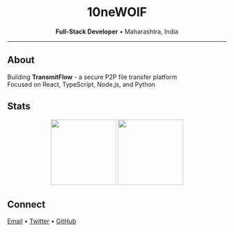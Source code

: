 <div align="center">

# 10neWOlF

**Full-Stack Developer** • Maharashtra, India

</div>

---

## About

Building **TransmitFlow** - a secure P2P file transfer platform  
Focused on React, TypeScript, Node.js, and Python

## Stats

<div align="center">

<img src="https://github-readme-stats.vercel.app/api?username=10neWOlF&show_icons=true&theme=minimal&hide_border=true" height="150"/>
<img src="https://streak-stats.demolab.com/?user=10neWOlF&theme=minimal&hide_border=true" height="150"/>

</div>

## Connect

[Email](mailto:shubhamp2504@gmail.com) • [Twitter](https://x.com/ShubhamPardule) • [GitHub](https://github.com/10neWOlF)
